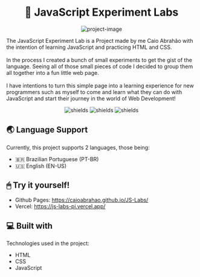 <h1 align="center" id="title">🧪 JavaScript Experiment Labs</h1>

<p align="center"><img src="https://socialify.git.ci/caioabrahao/JS-Labs/image?description=1&amp;font=Rokkitt&amp;language=1&amp;name=1&amp;owner=1&amp;pattern=Plus&amp;pulls=1&amp;stargazers=1&amp;theme=Auto" alt="project-image"></p>

<p id="description">The JavaScript Experiment Lab is a Project made by me Caio Abrahão with the intention of learning JavaScript and practicing HTML and CSS. <br><br> In the process I created a bunch of small experiments to get the gist of the language.
  Seeing all of those small pieces of code I decided to group them all together into a fun little web page. <br><br>I have intentions to turn this simple page into a learning experience for new programmers such as myself to come and learn what they can do with JavaScript and start their journey in the world of Web Development!</p>

<p align="center"><img src="https://img.shields.io/github/commit-activity/t/caioabrahao/JS-Labs" alt="shields">      <img src="https://img.shields.io/github/created-at/caioabrahao/JS-Labs" alt="shields">      <img src="https://img.shields.io/github/last-commit/caioabrahao/JS-Labs" alt="shields"></p>

<h2>🌏 Language Support</h2>
<p>Currently, this project supports 2 languages, those being:</p>

* 🇧🇷 Brazilian Portuguese (PT-BR)
* 🇺🇸 English (EN-US)

<h2>🖱 Try it yourself!</h2>

* Github Pages: https://caioabrahao.github.io/JS-Labs/
* Vercel: https://js-labs-pi.vercel.app/


<h2>💻 Built with</h2>

Technologies used in the project:

*   HTML
*   CSS
*   JavaScript
